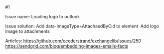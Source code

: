 #1 

Issue name: Loading logo to outlook

Issue solution: 
Add data-ImageType=AttachaedByCid to element <img/>
Add logo image to attachments

Articles: https://github.com/ecederstrand/exchangelib/issues/250
          https://sendgrid.com/blog/embedding-images-emails-facts


          